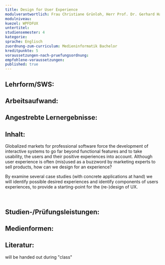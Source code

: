 ```yaml
---
title: Design for User Experience
modulverantwortlich: Frau Christiane Grünloh, Herr Prof. Dr. Gerhard Hartmann
modulniveau:
kuezel: WPFDFUX
untertitel:
studiensemester: 4
kategorie:
sprache: Englisch
zuordnung-zum-curriculum: Medieninformatik Bachelor
kreditpunkte: 5
voraussetzungen-nach-pruefungsordnung: 
empfohlene-voraussetzungen: 
published: true
---
```


## Lehrform/SWS:


## Arbeitsaufwand:

## Angestrebte Lernergebnisse:


## Inhalt:
Globalized markets for professional software force the development of interactive systems to go far beyond functional features and to take usability, the users and their positive experiences into account. Although user experience is often (mis)used as a buzzword by marketing experts to sell products, how can we design for an experience?   


By examine several case studies (with concrete applications at hand) we  will identify possible desired experiences and identify components of  users experiences, to provide a starting-point for the (re-)design of  UX.  


 

## Studien-/Prüfungsleistungen:


## Medienformen:


## Literatur:
will be handed out during "class"

